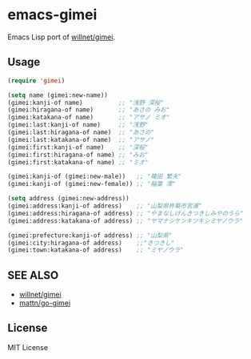 emacs-gimei
====================

Emacs Lisp port of [willnet/gimei](https://github.com/willnet/gimei).

Usage
--------------------

```lisp
(require 'gimei)

(setq name (gimei:new-name))
(gimei:kanji-of name)          ;; "浅野 深桜"
(gimei:hiragana-of name)       ;; "あさの みお"
(gimei:katakana-of name)       ;; "アサノ ミオ"
(gimei:last:kanji-of name)     ;; "浅野"
(gimei:last:hiragana-of name)  ;; "あさの"
(gimei:last:katakana-of name)  ;; "アサノ"
(gimei:first:kanji-of name)    ;; "深桜"
(gimei:first:hiragana-of name) ;; "みお"
(gimei:first:katakana-of name) ;; "ミオ"

(gimei:kanji-of (gimei:new-male))   ;; "篠田 繁夫"
(gimei:kanji-of (gimei:new-female)) ;; "稲葉 澪"

(setq address (gimei:new-address))
(gimei:address:kanji-of address)    ;; "山梨県杵築市宮浦"
(gimei:address:hiragana-of address) ;; "やまなしけんきつきしみやのうら"
(gimei:address:katakana-of address) ;; "ヤマナシケンキツキシミヤノウラ"

(gimei:prefecture:kanji-of address) ;; "山梨県"
(gimei:city:hiragana-of address)    ;;"きつきし"
(gimei:town:katakana-of address)    ;; "ミヤノウラ"
```

SEE ALSO
--------------------

- [willnet/gimei](https://github.com/willnet/gimei)
- [mattn/go-gimei](https://github.com/mattn/go-gimei)

License
--------------------

MIT License
